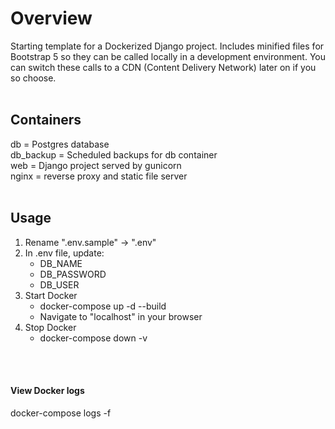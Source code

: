 # Overview
Starting template for a Dockerized Django project. Includes minified files for Bootstrap 5 so they can be called locally in a development environment. You can switch these calls to a CDN (Content Delivery Network) later on if you so choose. 
<br><br>
## Containers
db = Postgres database<br>
db_backup = Scheduled backups for db container<br>
web = Django project served by gunicorn<br>
nginx = reverse proxy and static file server
<br><br>
## Usage
1. Rename ".env.sample" -> ".env"
2. In .env file, update:
    - DB_NAME
    - DB_PASSWORD
    - DB_USER
3. Start Docker
    - docker-compose up -d --build
    - Navigate to "localhost" in your browser
4. Stop Docker
    - docker-compose down -v

<br><br>
#### View Docker logs<br>
docker-compose logs -f<br>
<br>


